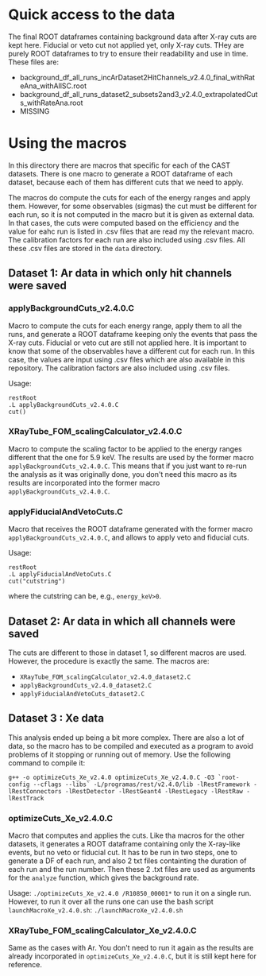 # Quick access to the data
The final ROOT dataframes containing background data after X-ray cuts are kept here. Fiducial or veto cut not applied yet, only X-ray cuts. THey are purely ROOT dataframes to try to ensure their readability and use in time. These files are:
* background_df_all_runs_incArDataset2HitChannels_v2.4.0_final_withRateAna_withAllSC.root
* background_df_all_runs_dataset2_subsets2and3_v2.4.0_extrapolatedCuts_withRateAna.root
* MISSING

# Using the macros

In this directory there are macros that specific for each of the CAST datasets. There is one macro to generate a ROOT dataframe of each dataset, because each of them has different cuts that we need to apply.

The macros do compute the cuts for each of the energy ranges and apply them. However, for some observables (sigmas) the cut must be different for each run, so it is not computed in the macro but it is given as external data. In that cases, the cuts were computed based on the efficiency and the value for eahc run is listed in .csv files that are read my the relevant macro. The calibration factors for each run are also included using .csv files. All these .csv files are stored in the `data` directory.



## Dataset 1: Ar data in which only hit channels were saved
### applyBackgroundCuts_v2.4.0.C
Macro to compute the cuts for each energy range, apply them to all the runs, and generate a ROOT dataframe keeping only the events that pass the X-ray cuts. Fiducial or veto cut are still not applied here. It is important to know that some of the observables have a different cut for each run. In this case, the values are input using .csv files which are also available in this repository. The calibration factors are also included using .csv files.

Usage:
```
restRoot
.L applyBackgroundCuts_v2.4.0.C
cut()
```

### XRayTube_FOM_scalingCalculator_v2.4.0.C
Macro to compute the scaling factor to be applied to the energy ranges different that the one for 5.9 keV. The results are used by the former macro `applyBackgroundCuts_v2.4.0.C`. This means that if you just want to re-run the analysis as it was originally done, you don't need this macro as its results are incorporated into the former macro `applyBackgroundCuts_v2.4.0.C`.
### applyFiducialAndVetoCuts.C
Macro that receives the ROOT dataframe generated with the former macro `applyBackgroundCuts_v2.4.0.C`, and allows to apply veto and fiducial cuts.

Usage:
```
restRoot
.L applyFiducialAndVetoCuts.C
cut("cutstring")
```
where the cutstring can be, e.g., `energy_keV>0`.

## Dataset 2: Ar data in which all channels were saved
The cuts are different to those in dataset 1, so different macros are used. However, the procedure is exactly the same. The macros are:
* `XRayTube_FOM_scalingCalculator_v2.4.0_dataset2.C`
* `applyBackgroundCuts_v2.4.0_dataset2.C`
* `applyFiducialAndVetoCuts_dataset2.C`

## Dataset 3 : Xe data
This analysis ended up being a bit more complex. There are also a lot of data, so the macro has to be compiled and executed as a program to avoid problems of it stopping or running out of memory. Use the following command to compile it:
``` 
g++ -o optimizeCuts_Xe_v2.4.0 optimizeCuts_Xe_v2.4.0.C -O3 `root-config --cflags --libs` -L/programas/rest/v2.4.0/lib -lRestFramework -lRestConnectors -lRestDetector -lRestGeant4 -lRestLegacy -lRestRaw -lRestTrack
```
### optimizeCuts_Xe_v2.4.0.C
Macro that computes and applies the cuts. Like tha macros for the other datasets, it generates a ROOT dataframe containing only the X-ray-like events, but no veto or fiducial cut. It has to be run in two steps, one to generate a DF of each run, and also 2 txt files containting the duration of each run and the run number. Then these 2 .txt files are used as arguments for the `analyze` function, which gives the background rate.

Usage:
`./optimizeCuts_Xe_v2.4.0 /R10850_00001*` to run it on a single run. However, to run it over all the runs one can use the bash script `launchMacroXe_v2.4.0.sh`:
`./launchMacroXe_v2.4.0.sh`

### XRayTube_FOM_scalingCalculator_Xe_v2.4.0.C
Same as the cases with Ar. You don't need to run it again as the results are already incorporated in `optimizeCuts_Xe_v2.4.0.C`, but it is still kept here for reference. 




